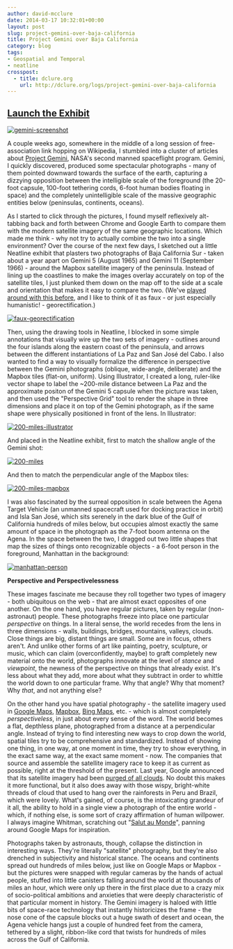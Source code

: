 ```yaml
---
author: david-mcclure
date: 2014-03-17 10:32:01+00:00
layout: post
slug: project-gemini-over-baja-california
title: Project Gemini over Baja California
category: blog
tags:
- Geospatial and Temporal
- neatline
crosspost:
  - title: dclure.org
    url: http://dclure.org/logs/project-gemini-over-baja-california
---
```




## [Launch the Exhibit](http://neatline.dclure.org/neatline/show/gemini-over-baja-california)



[![gemini-screenshot](http://dclure.org/wp-content/uploads/2014/03/gemini-screenshot-1024x615.jpg)](http://neatline.dclure.org/neatline/show/gemini-over-baja-california)

A couple weeks ago, somewhere in the middle of a long session of free-association link hopping on Wikipedia, I stumbled into a cluster of articles about [Project Gemini](http://en.wikipedia.org/wiki/Project_Gemini), NASA's second manned spaceflight program. Gemini, I quickly discovered, produced some spectacular photographs - many of them pointed downward towards the surface of the earth, capturing a dizzying opposition between the intelligible scale of the foreground (the 20-foot capsule, 100-foot tethering cords, 6-foot human bodies floating in space) and the completely unintelligible scale of the massive geographic entities below (peninsulas, continents, oceans).

As I started to click through the pictures, I found myself reflexively alt-tabbing back and forth between Chrome and Google Earth to compare them with the modern satellite imagery of the same geographic locations. Which made me think - why not try to actually combine the two into a single environment? Over the course of the next few days, I sketched out a little Neatline exhibit that plasters two photographs of Baja California Sur - taken about a year apart on Gemini 5 (August 1965) and Gemini 11 (September 1966) - around the Mapbox satellite imagery of the peninsula. Instead of lining up the coastlines to make the images overlay accurately on top of the satellite tiles, I just plunked them down on the map off to the side at a scale and orientation that makes it easy to compare the two. (We've [played around with this before](http://hotchkiss.neatline.org/neatline-exhibits/show/my-dear-little-nelly/fullscreen), and I like to think of it as faux - or just especially humanistic! - georectification.)

[![faux-georectification](http://dclure.org/wp-content/uploads/2014/03/faux-georectification-1024x616.jpg)](http://dclure.org/wp-content/uploads/2014/03/faux-georectification.jpg)

Then, using the drawing tools in Neatline, I blocked in some simple annotations that visually wire up the two sets of imagery - outlines around the four islands along the eastern coast of the peninsula, and arrows between the different instantiations of La Paz and San José del Cabo. I also wanted to find a way to visually formalize the difference in perspective between the Gemini photographs (oblique, wide-angle, deliberate) and the Mapbox tiles (flat-on, uniform). Using Illustrator, I created a long, ruler-like vector shape to label the ~200-mile distance between La Paz and the approximate positon of the Gemini 5 capsule when the picture was taken, and then used the "Perspective Grid" tool to render the shape in three dimensions and place it on top of the Gemini photograph, as if the same shape were physically positioned in front of the lens. In Illustrator:

[![200-miles-illustrator](http://dclure.org/wp-content/uploads/2014/03/200-miles-illustrator-1024x564.jpg)](http://dclure.org/wp-content/uploads/2014/03/200-miles-illustrator.jpg)

And placed in the Neatline exhibit, first to match the shallow angle of the Gemini shot:

[![200-miles](http://dclure.org/wp-content/uploads/2014/03/200-miles-1024x619.jpg)](http://dclure.org/wp-content/uploads/2014/03/200-miles.jpg)

And then to match the perpendicular angle of the Mapbox tiles:

[![200-miles-mapbox](http://dclure.org/wp-content/uploads/2014/03/200-miles-mapbox-1024x602.jpg)](http://dclure.org/wp-content/uploads/2014/03/200-miles-mapbox.jpg)

I was also fascinated by the surreal opposition in scale between the Agena Target Vehicle (an unmanned spacecraft used for docking practice in orbit) and Isla San José, which sits serenely in the dark blue of the Gulf of California hundreds of miles below, but occupies almost exactly the same amount of space in the photograph as the 7-foot boom antenna on the Agena. In the space between the two, I dragged out two little shapes that map the sizes of things onto recognizable objects - a 6-foot person in the foreground, Manhattan in the background:

[![manhattan-person](http://dclure.org/wp-content/uploads/2014/03/manhattan-person-1024x617.jpg)](http://dclure.org/wp-content/uploads/2014/03/manhattan-person.jpg)

**Perspective and Perspectivelessness**

These images fascinate me because they roll together two types of imagery - both ubiquitous on the web - that are almost exact opposites of one another. On the one hand, you have regular pictures, taken by regular (non-astronaut) people. These photographs freeze into place one particular _perspective_ on things. In a literal sense, the world recedes from the lens in three dimensions - walls, buildings, bridges, mountains, valleys, clouds. Close things are big, distant things are small. Some are in focus, others aren't. And unlike other forms of art like painting, poetry, sculpture, or music, which can claim (overconfidently, maybe) to graft completely new material onto the world, photographs innovate at the level of _stance_ and _viewpoint_, the newness of the perspective on things that already exist. It's less about what they add, more about what they subtract in order to whittle the world down to one particular frame. Why that angle? Why that moment? Why _that_, and not anything else?

On the other hand you have spatial photography - the satellite imagery used in [Google Maps](https://www.google.com/maps), [Mapbox](https://www.mapbox.com/), [Bing Maps](http://www.bing.com/maps/), etc. - which is almost completely _perspectiveless_, in just about every sense of the word. The world becomes a flat, depthless plane, photographed from a distance at a perpendicular angle. Instead of trying to find interesting new ways to crop down the world, spatial tiles try to be comprehensive and standardized. Instead of showing one thing, in one way, at one moment in time, they try to show everything, in the exact same way, at the exact same moment - now. The companies that source and assemble the satellite imagery race to keep it as current as possible, right at the threshold of the present. Last year, Google announced that its satellite imagery had been [purged of all clouds](http://google-latlong.blogspot.com/2013/06/only-clear-skies-on-google-maps-and.html). No doubt this makes it more functional, but it also does away with those wispy, bright-white threads of cloud that used to hang over the rainforests in Peru and Brazil, which were lovely. What's gained, of course, is the intoxicating grandeur of it all, the ability to hold in a single view a photograph of the entire world - which, if nothing else, is some sort of crazy affirmation of human willpower. I always imagine Whitman, scratching out "[Salut au Monde](http://www.bartelby.com/142/74.html)", panning around Google Maps for inspiration.

Photographs taken by astronauts, though, collapse the distinction in interesting ways. They're literally "satellite" photography, but they're also drenched in subjectivity and historical stance. The oceans and continents spread out hundreds of miles below, just like on Google Maps or Mapbox - but the pictures were snapped with regular cameras by the hands of actual people, stuffed into little canisters falling around the world at thousands of miles an hour, which were only up there in the first place due to a crazy mix of socio-political ambitions and anxieties that were deeply characteristic of that particular moment in history. The Gemini imagery is haloed with little bits of space-race technology that instantly historicizes the frame - the nose cone of the capsule blocks out a huge swath of desert and ocean, the Agena vehicle hangs just a couple of hundred feet from the camera, tethered by a slight, ribbon-like cord that twists for hundreds of miles across the Gulf of California.

